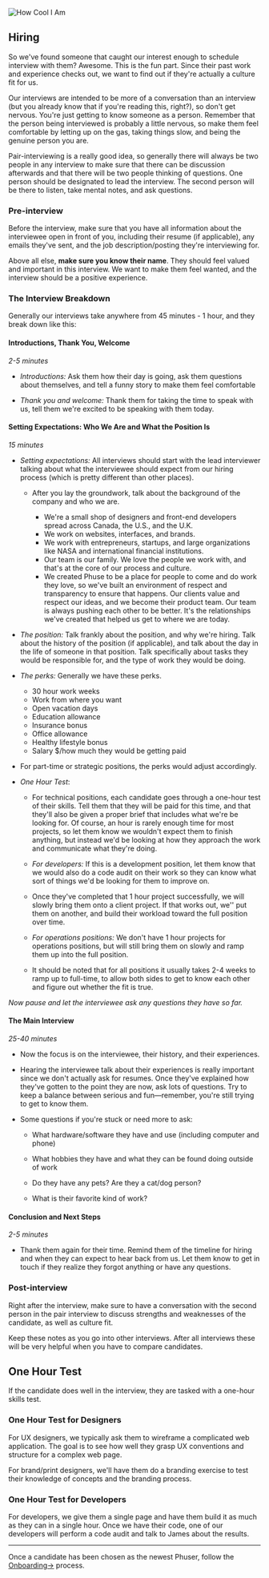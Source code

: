 ![How Cool I Am](/img/handbook-gifs/how_cool_i_am.gif)

## Hiring

So we've found someone that caught our interest enough to schedule interview with them? Awesome. This is the fun part. Since their past work and experience checks out, we want to find out if they're actually a culture fit for us.

Our interviews are intended to be more of a conversation than an interview (but you already know that if you're reading this, right?), so don't get nervous. You're just getting to know someone as a person. Remember that the person being interviewed is probably a little nervous, so make them feel comfortable by letting up on the gas, taking things slow, and being the genuine person you are.

Pair-interviewing is a really good idea, so generally there will always be two people in any interview to make sure that there can be discussion afterwards and that there will be two people thinking of questions. One person should be designated to lead the interview. The second person will be there to listen, take mental notes, and ask questions.

### Pre-interview

Before the interview, make sure that you have all information about the interviewee open in front of you,  including their resume (if applicable), any emails they've sent, and the job description/posting they're interviewing for.

Above all else, **make sure you know their name**. They should feel valued and important in this interview. We want to make them feel wanted, and the interview should be a positive experience.

### The Interview Breakdown

Generally our interviews take anywhere from 45 minutes - 1 hour, and they break down like this:

#### Introductions, Thank You, Welcome

*2-5 minutes*

  - *Introductions:* Ask them how their day is going, ask them questions about themselves, and tell a funny story to make them feel comfortable

  - *Thank you and welcome:* Thank them for taking the time to speak with us, tell them we're excited to be speaking with them today.

#### Setting Expectations: Who We Are and What the Position Is

*15 minutes*
  
- *Setting expectations:* All interviews should start with the lead interviewer talking about what the interviewee should expect from our hiring process (which is pretty different than other places).

  - After you lay the groundwork, talk about the background of the company and who we are.

    - We're a small shop of designers and front-end developers spread across Canada, the U.S., and the U.K.
    - We work on websites, interfaces, and brands.
    - We work with entrepreneurs, startups, and large organizations like NASA and international financial institutions.
    - Our team is our family. We love the people we work with, and that's at the core of our process and culture.
    - We created Phuse to be a place for people to come and do work they love, so we've built an environment of respect and transparency to ensure that happens. Our clients value and respect our ideas, and we become their product team. Our team is always pushing each other to be better. It's the relationships we've created that helped us get to where we are today.

- *The position:* Talk frankly about the position, and why we're hiring. Talk about the history of the position (if applicable), and talk about the day in the life of someone in that position. Talk specifically about tasks they would be responsible for, and the type of work they would be doing.

- *The perks:* Generally we have these perks.

  - 30 hour work weeks
  - Work from where you want
  - Open vacation days
  - Education allowance
  - Insurance bonus
  - Office allowance
  - Healthy lifestyle bonus
  - Salary $/how much they would be getting paid

- For part-time or strategic positions, the perks would adjust accordingly.

- *One Hour Test*:

  - For technical positions, each candidate goes through a one-hour test of their skills. Tell them that they will be paid for this time, and that they'll also be given a proper brief that includes what we're be looking for. Of course, an hour is rarely enough time for most projects, so let them know we wouldn't expect them to finish anything, but instead we'd be looking at how they approach the work and communicate what they're doing.

  - *For developers:* If this is a development position, let them know that we would also do a code audit on their work so they can know what sort of things we'd be looking for them to improve on.

  - Once they've completed that 1 hour project successfully, we will slowly bring them onto a client project. If that works out, we'' put them on another, and build their workload toward the full position over time.

  - *For operations positions:* We don't have 1 hour projects for operations positions, but will still bring them on slowly and ramp them up into the full position.

  - It should be noted that for all positions it usually takes 2-4 weeks to ramp up to full-time, to allow both sides to get to know each other and figure out whether the fit is true.

*Now pause and let the interviewee ask any questions they have so far.*

#### The Main Interview

*25-40 minutes* 

- Now the focus is on the interviewee, their history, and their experiences.
  
- Hearing the interviewee talk about their experiences is really important since we don't actually ask for resumes. Once they've explained how they've gotten to the point they are now, ask lots of questions. Try to keep a balance between serious and fun—remember, you're still trying to get to know them.

- Some questions if you're stuck or need more to ask:

    - What hardware/software they have and use (including computer and phone)
    
    - What hobbies they have and what they can be found doing outside of work

    - Do they have any pets? Are they a cat/dog person?

    - What is their favorite kind of work?

#### Conclusion and Next Steps

*2-5 minutes*

- Thank them again for their time. Remind them of the timeline for hiring and when they can expect to hear back from us. Let them know to get in touch if they realize they forgot anything or have any questions.

### Post-interview

Right after the interview, make sure to have a conversation with the second person in the pair interview to discuss strengths and weaknesses of the candidate, as well as culture fit.

Keep these notes as you go into other interviews. After all interviews these will be very helpful when you have to compare candidates.

## One Hour Test

If the candidate does well in the interview, they are tasked with a one-hour skills test.

### One Hour Test for Designers
For UX designers, we typically ask them to wireframe a complicated web application. The goal is to see how well they grasp UX conventions and structure for a complex web page.

For brand/print designers, we'll have them do a branding exercise to test their knowledge of concepts and the branding process.

### One Hour Test for Developers
For developers, we give them a single page and have them build it as much as they can in a single hour. Once we have their code, one of our developers will perform a code audit and talk to James about the results.


---

Once a candidate has been chosen as the newest Phuser, follow the [Onboarding&#8594;](/Human_Resources/Onboarding) process.